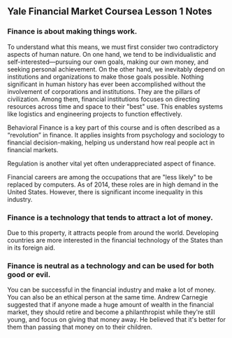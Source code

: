 ## Yale Financial Market Coursea Lesson 1 Notes

### Finance is about making things work.

To understand what this means, we must first consider two contradictory aspects of human nature. On one hand, we tend to be individualistic and self-interested—pursuing our own goals, making our own money, and seeking personal achievement. On the other hand, we inevitably depend on institutions and organizations to make those goals possible. Nothing significant in human history has ever been accomplished without the involvement of corporations and institutions. They are the pillars of civilization. Among them, financial institutions focuses on directing resources across time and space to their "best" use. This enables systems like logistics and engineering projects to function effectively.

Behavioral Finance is a key part of this course and is often described as a “revolution” in finance. It applies insights from psychology and sociology to financial decision-making, helping us understand how real people act in financial markets.

Regulation is another vital yet often underappreciated aspect of finance. 

Financial careers are among the occupations that are "less likely" to be replaced by computers. As of 2014, these roles are in high demand in the United States. However, there is significant income inequality in this industry.

### Finance is a technology that tends to attract a lot of money.

Due to this property, it attracts people from around the world. Developing countries are more interested in the financial technology of the States than in its foreign aid.

### Finance is neutral as a technology and can be used for both good or evil.

You can be successful in the financial industry and make a lot of money. You can also be an ethical person at the same time. Andrew Carnegie suggested that if anyone made a huge amount of wealth in the financial market, they should retire and become a philanthropist while they're still young, and focus on giving that money away. He believed that it's better for them than passing that money on to their children.
